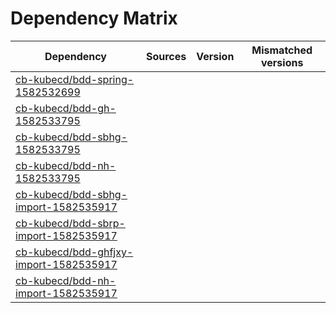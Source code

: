 # Dependency Matrix

Dependency | Sources | Version | Mismatched versions
---------- | ------- | ------- | -------------------
[cb-kubecd/bdd-spring-1582532699](https://github.com/cb-kubecd/bdd-spring-1582532699.git) |  | []() | 
[cb-kubecd/bdd-gh-1582533795](https://github.com/cb-kubecd/bdd-gh-1582533795.git) |  | []() | 
[cb-kubecd/bdd-sbhg-1582533795](https://github.com/cb-kubecd/bdd-sbhg-1582533795.git) |  | []() | 
[cb-kubecd/bdd-nh-1582533795](https://github.com/cb-kubecd/bdd-nh-1582533795.git) |  | []() | 
[cb-kubecd/bdd-sbhg-import-1582535917](https://github.com/cb-kubecd/bdd-sbhg-import-1582535917.git) |  | []() | 
[cb-kubecd/bdd-sbrp-import-1582535917](https://github.com/cb-kubecd/bdd-sbrp-import-1582535917.git) |  | []() | 
[cb-kubecd/bdd-ghfjxy-import-1582535917](https://github.com/cb-kubecd/bdd-ghfjxy-import-1582535917.git) |  | []() | 
[cb-kubecd/bdd-nh-import-1582535917](https://github.com/cb-kubecd/bdd-nh-import-1582535917.git) |  | []() | 
